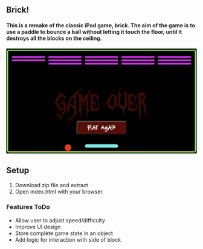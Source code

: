 ## Brick!
#### This is a remake of the classic iPod game, brick. The aim of the game is to use a paddle to bounce a ball without letting it touch the floor, until it destroys all the blocks on the ceiling. 
![Alt text](images/image-1.png)
## Setup
1. Download zip file and extract
2. Open index.html with your browser

### Features ToDo

- Allow user to adjust speed/difficulty
- Improve UI design
- Store complete game state in an object
- Add logic for interaction with side of block

